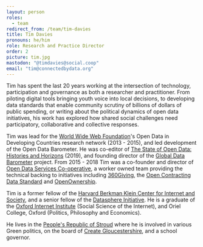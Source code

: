 ```yaml
---
layout: person
roles:
  - team
redirect_from: /team/tim-davies
title: Tim Davies
pronouns: he/him
role: Research and Practice Director
order: 2
picture: tim.jpg
mastodon: "@timdavies@social.coop"
email: "tim@connectedbydata.org"
---
```

Tim has spent the last 20 years working at the intersection of technology, participation and governance as both a researcher and practitioner. From piloting digital tools bringing youth voice into local decisions, to developing data standards that enable community scrutiny of billions of dollars of public spending, or writing about the political dynamics of open data initiatives, his work has explored how shared social challenges need participatory, collaborative and collective responses.

<!--more-->

Tim was lead for the [World Wide Web Foundation](https://www.webfoundation.org)'s Open Data in Developing Countries research network (2013 - 2015), and led development of the Open Data Barometer. He was co-editor of [The State of Open Data: Histories and Horizons](https://stateofopendata.od4d.net) (2019), and founding director of the [Global Data Barometer](https://www.globaldatabarometer.org) project. From 2015 - 2018 Tim was a co-founder and director of [Open Data Services Co-operative](https://www.opendataservices.coop), a worker owned team providing the technical backing to initiatives including [360Giving](https://www.threesixtygiving.org), the [Open Contracting Data Standard](https://standard.open-contracting.org) and [OpenOwnership](https://www.openownership.org).

Tim is a former fellow of the [Harvard Berkman Klein Center for Internet and Society](https://cyber.harvard.edu/), and a senior fellow of the [Datasphere Initiative](https://www.thedatasphere.org/). He is a graduate of the [Oxford Internet Institute](https://www.oii.ox.ac.uk) (Social Science of the Internet), and Oriel College, Oxford (Politics, Philosophy and Economics).

He lives in the [People's Republic of Stroud](https://www.claysinclair.com/thepeoplesrepublicofstroud) where he is involved in various Green politics, on the board of [Create Gloucestershire](https://www.creategloucestershire.co.uk/), and a school governor. 

